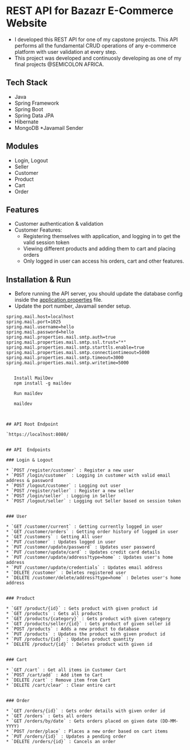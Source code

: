 # REST API for Bazazr E-Commerce Website

* I developed this REST API for one of my capstone projects. This API performs all the fundamental CRUD operations of any e-commerce platform with user validation at every step.
* This project was developed and continuosly developing as one of my final projects @SEMICOLON AFRICA. 

## Tech Stack

* Java
* Spring Framework
* Spring Boot
* Spring Data JPA
* Hibernate
* MongoDB
*Javamail Sender

## Modules

* Login, Logout 
* Seller 
* Customer 
* Product 
* Cart 
* Order 

## Features

* Customer authentication & validation 
* Customer Features:
    * Registering themselves with application, and logging in to get the valid session token
    * Viewing different products and adding them to cart and placing orders
    * Only logged in user can access his orders, cart and other features.


## Installation & Run

* Before running the API server, you should update the database config inside the [application.properties](E-Commerce-Backend\src\main\resources\application.properties) file. 
* Update the port number, Javamail sender setup.

```
spring.mail.host=localhost
spring.mail.port=1025
spring.mail.username=hello
spring.mail.password=hello
spring.mail.properties.mail.smtp.auth=true
spring.mail.properties.mail.smtp.ssl.trust="*"
spring.mail.properties.mail.smtp.starttls.enable=true
spring.mail.properties.mail.smtp.connectiontimeout=5000
spring.mail.properties.mail.smtp.timeout=3000
spring.mail.properties.mail.smtp.writetime=5000
 

```
       Install MailDev
       npm install -g maildev
       
       Run maildev
       
       maildev
``````````````````       
       

## API Root Endpoint

`https://localhost:8080/


## API  Endpoints

### Login & Logout 

* `POST /register/customer` : Register a new user
* `POST /login/customer` : Logging in customer with valid email address & password
* `POST /logout/customer` : Logging out user
* `POST /register/seller` : Register a new seller
* `POST /login/seller` : Logging in Seller
* `POST /logout/seller` : Logging out Seller based on session token


### User

* `GET /customer/current` : Getting currently logged in user
* `GET /customer/orders` : Getting order history of logged in user
* `GET /customers` : Getting All user
* `PUT /customer` : Updates logged in user
* `PUT /customer/update/password` : Updates user password
* `PUT /customer/update/card` : Updates credit card details
* `PUT /customer/update/address?type=home` : Updates user's home address
* `PUT /customer/update/credentials` : Updates email address
* `DELETE /customer` : Deletes registered user
* `DELETE /customer/delete/address?type=home` : Deletes user's home address


### Product 

* `GET /product/{id}` : Gets product with given product id
* `GET /products` : Gets all products
* `GET /products/{category}` : Gets product with given category
* `GET /products/seller/{id}` : Gets product of given seller id
* `POST /products` : Adds a new product to database
* `PUT /products` : Updates the product with given product id
* `PUT /products/{id}` : Updates product quantity
* `DELETE /product/{id}` : Deletes product with given id


### Cart 

* `GET /cart` : Get all items in Customer Cart
* `POST /cart/add` : Add item to Cart
* `DELETE /cart` : Remove item from Cart
* `DELETE /cart/clear` : Clear entire cart


### Order 

* `GET /orders/{id}` : Gets order details with given order id
* `GET /orders` : Gets all orders
* `GET /orders/by/date` : Gets orders placed on given date (DD-MM-YYYY)
* `POST /order/place` : Places a new order based on cart items
* `PUT /orders/{id}` : Updates a pending order
* `DELETE /orders/{id}` : Cancels an order
